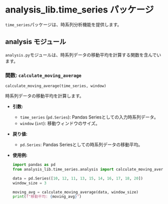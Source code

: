 # analysis_lib.time_series パッケージ

`time_series`パッケージは、時系列分析機能を提供します。

## analysis モジュール

`analysis.py`モジュールは、時系列データの移動平均を計算する関数を含んでいます。

### 関数: `calculate_moving_average`

`calculate_moving_average(time_series, window)`

時系列データの移動平均を計算します。

- **引数:**
    - `time_series` (`pd.Series`): Pandas Seriesとしての入力時系列データ。
    - `window` (`int`): 移動ウィンドウのサイズ。

- **戻り値:**
    - `pd.Series`: Pandas Seriesとしての時系列データの移動平均。

- **使用例:**

  ```python
  import pandas as pd
  from analysis_lib.time_series.analysis import calculate_moving_average

  data = pd.Series([10, 12, 11, 13, 15, 14, 16, 17, 18, 20])
  window_size = 3

  moving_avg = calculate_moving_average(data, window_size)
  print(f"移動平均: {moving_avg}")
  ```
